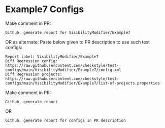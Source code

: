 # Example7 Configs
Make comment in PR:
```
Github, generate report for VisibilityModifier/Example7
```
OR as alternate:
Paste below given to PR description to use such test configs:
```
Report label: VisibilityModifier/Example7
Diff Regression config: https://raw.githubusercontent.com/checkstyle/test-configs/main/VisibilityModifier/Example7/config.xml
Diff Regression projects: https://raw.githubusercontent.com/checkstyle/test-configs/main/VisibilityModifier/Example7/list-of-projects.properties
```
Make comment in PR:
```
Github, generate report
```
OR
```
Github, generate report for configs in PR description
```
